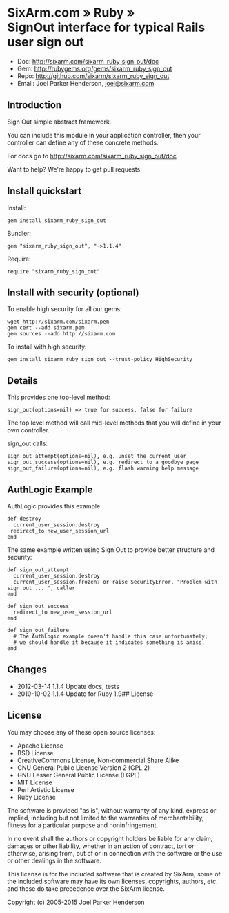# SixArm.com » Ruby » <br> SignOut interface for typical Rails user sign out

* Doc: <http://sixarm.com/sixarm_ruby_sign_out/doc>
* Gem: <http://rubygems.org/gems/sixarm_ruby_sign_out>
* Repo: <http://github.com/sixarm/sixarm_ruby_sign_out>
* Email: Joel Parker Henderson, <joel@sixarm.com>


## Introduction

Sign Out simple abstract framework.

You can include this module in your application controller,
then your controller can define any of these concrete methods. 

For docs go to <http://sixarm.com/sixarm_ruby_sign_out/doc>

Want to help? We're happy to get pull requests.


## Install quickstart

Install:

    gem install sixarm_ruby_sign_out

Bundler:

    gem "sixarm_ruby_sign_out", "~>1.1.4"

Require:

    require "sixarm_ruby_sign_out"


## Install with security (optional)

To enable high security for all our gems:

    wget http://sixarm.com/sixarm.pem
    gem cert --add sixarm.pem
    gem sources --add http://sixarm.com

To install with high security:

    gem install sixarm_ruby_sign_out --trust-policy HighSecurity


## Details

This provides one top-level method:

    sign_out(options=nil) => true for success, false for failure

The top level method will call mid-level methods
that you will define in your own controller.

sign_out calls:

    sign_out_attempt(options=nil), e.g. unset the current user
    sign_out_success(options=nil), e.g. redirect to a goodbye page
    sign_out_failure(options=nil), e.g. flash warning help message


## AuthLogic Example

AuthLogic provides this example:

    def destroy
      current_user_session.destroy
     redirect_to new_user_session_url
    end

The same example written using Sign Out to provide better structure and security:
  
    def sign_out_attempt
      current_user_session.destroy
      current_user_session.frozen? or raise SecurityError, "Problem with sign out ... ", caller
    end

    def sign_out_success
      redirect_to new_user_session_url
    end

    def sign_out_failure
      # The AuthLogic example doesn't handle this case unfortunately;
      # we should handle it because it indicates something is amiss.
    end


## Changes

* 2012-03-14 1.1.4 Update docs, tests
* 2010-10-02 1.1.4 Update for Ruby 1.9## License


## License

You may choose any of these open source licenses:

  * Apache License
  * BSD License
  * CreativeCommons License, Non-commercial Share Alike
  * GNU General Public License Version 2 (GPL 2)
  * GNU Lesser General Public License (LGPL)
  * MIT License
  * Perl Artistic License
  * Ruby License

The software is provided "as is", without warranty of any kind, 
express or implied, including but not limited to the warranties of 
merchantability, fitness for a particular purpose and noninfringement. 

In no event shall the authors or copyright holders be liable for any 
claim, damages or other liability, whether in an action of contract, 
tort or otherwise, arising from, out of or in connection with the 
software or the use or other dealings in the software.

This license is for the included software that is created by SixArm;
some of the included software may have its own licenses, copyrights, 
authors, etc. and these do take precedence over the SixArm license.

Copyright (c) 2005-2015 Joel Parker Henderson
